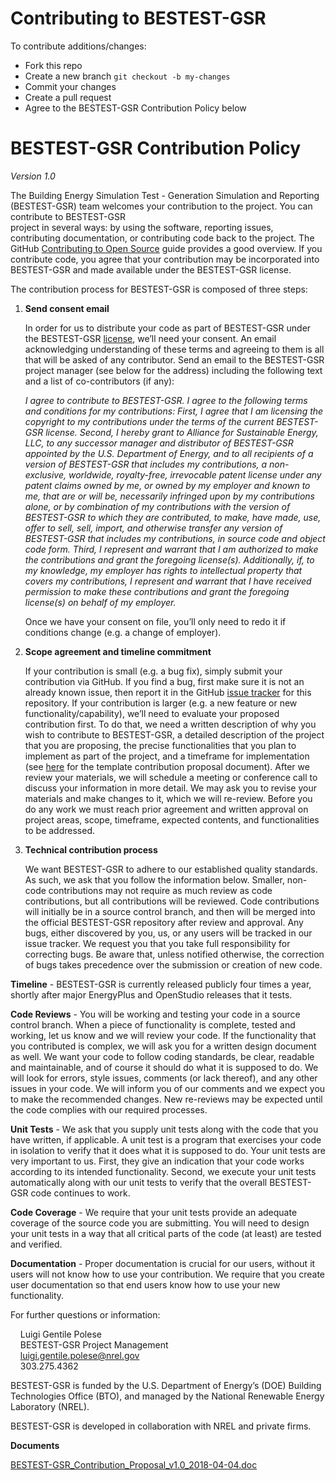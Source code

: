 # Contributing to BESTEST-GSR

To contribute additions/changes:

* Fork this repo
* Create a new branch `git checkout -b my-changes`
* Commit your changes
* Create a pull request
* Agree to the BESTEST-GSR Contribution Policy below

# BESTEST-GSR Contribution Policy
*Version 1.0*


The Building Energy Simulation Test - Generation Simulation and Reporting (BESTEST-GSR) team welcomes your contribution to the project. You can contribute to BESTEST-GSR  
project in several ways: by using the software, reporting issues, contributing documentation, or 
contributing code back to the project. The GitHub [Contributing to Open Source](https://opensource.guide/how-to-contribute/)
guide provides a good overview. If you contribute code, you agree that your contribution may be 
incorporated into BESTEST-GSR and made available under the BESTEST-GSR license.

The contribution process for BESTEST-GSR is composed of three steps:

1.	**Send consent email**

    In order for us to distribute your code as part of BESTEST-GSR under the BESTEST-GSR 
[license](https://github.com/NREL/OS_EP_Bestest/blob/master/LICENSE.md), we’ll need 
your consent. An email acknowledging understanding of these terms and agreeing to them is
all that will be asked of any contributor. Send an email to the BESTEST-GSR project manager (see 
below for the address) including the following text and a list of co-contributors (if any):
        
    *I agree to contribute to BESTEST-GSR. I agree to the following terms and conditions for my 
contributions: First, I agree that I am licensing the copyright to my contributions under 
the terms of the current BESTEST-GSR license. Second, I hereby grant to Alliance for Sustainable 
Energy, LLC, to any successor manager and distributor of BESTEST-GSR appointed by the U.S. 
Department of Energy, and to all recipients of a version of BESTEST-GSR that includes my 
contributions, a non-exclusive, worldwide, royalty-free, irrevocable patent license under 
any patent claims owned by me, or owned by my employer and known to me, that are or will be,
necessarily infringed upon by my contributions alone, or by combination of my contributions 
with the version of BESTEST-GSR to which they are contributed, to make, have made, use, offer to 
sell, sell, import, and otherwise transfer any version of BESTEST-GSR that includes my 
contributions, in source code and object code form. Third, I represent and warrant that I 
am authorized to make the contributions and grant the foregoing license(s). Additionally, 
if, to my knowledge, my employer has rights to intellectual property that covers my 
contributions, I represent and warrant that I have received permission to make these 
contributions and grant the foregoing license(s) on behalf of my employer.*
        
    Once we have your consent on file, you’ll only need to redo it if conditions change (e.g. a 
change of employer).


2.	**Scope agreement and timeline commitment**

    If your contribution is small (e.g. a bug fix), simply submit your contribution via GitHub. 
If you find a bug, first make sure it is not an already known issue, then report it in the GitHub 
[issue tracker](https://github.com/NREL/OS_EP_Bestest/issues) for this repository. If your 
contribution is larger (e.g. a new feature or new functionality/capability), we’ll need to evaluate 
your proposed contribution first. To do that, we need a written description of why you wish to 
contribute to BESTEST-GSR, a detailed description of the project that you are proposing, the 
precise functionalities that you plan to implement as part of the project, and a timeframe for 
implementation (see [here](https://github.com/NREL/OS_EP_Bestest/blob/master/.github/BESTEST-GSR_Contribution_Proposal_v1.0_2018-04-04.doc) for the template contribution proposal document). After 
we review your materials, we will schedule a meeting or conference call to discuss your 
information in more detail. We may ask you to revise your materials and make changes to it, 
which we will re-review. Before you do any work we must reach prior agreement and written 
approval on project areas, scope, timeframe, expected contents, and functionalities to be 
addressed. 

3.  **Technical contribution process**

    We want BESTEST-GSR to adhere to our established quality standards. As such, we ask that you follow 
the information below. Smaller, non-code contributions may not require as much review as code contributions, 
but all contributions will be reviewed. Code contributions will initially be in a source 
control branch, and then will be merged into the official BESTEST-GSR repository after review and 
approval. Any bugs, either discovered by you, us, or any users will be tracked in our issue 
tracker. We request you that you take full responsibility for correcting bugs. Be aware 
that, unless notified otherwise, the correction of bugs takes precedence over the 
submission or creation of new code.
        
**Timeline** - BESTEST-GSR is currently released publicly four times a year, shortly after major EnergyPlus and OpenStudio releases that it tests. 

**Code Reviews** - You will be working and testing your code in a source control branch. When a 
piece of functionality is complete, tested and working, let us know and we will review your code. 
If the functionality that you contributed is complex, we will ask you for a written design document 
as well. We want your code to follow coding standards, be clear, readable and maintainable, and of 
course it should do what it is supposed to do. We will look for errors, style issues, comments (or 
lack thereof), and any other issues in your code. We will inform you of our comments and we expect 
you to make the recommended changes. New re-reviews may be expected until the code complies with 
our required processes.

**Unit Tests** - We ask that you supply unit tests along with the code that you have written, if applicable. A 
unit test is a program that exercises your code in isolation to verify that it does what it is 
supposed to do. Your unit tests are very important to us. First, they give an indication that your 
code works according to its intended functionality. Second, we execute your unit tests 
automatically along with our unit tests to verify that the overall BESTEST-GSR code continues to work.

**Code Coverage** - We require that your unit tests provide an adequate coverage of the source code 
you are submitting. You will need to design your unit tests in a way that all critical parts of 
the code (at least) are tested and verified.

**Documentation** - Proper documentation is crucial for our users, without it users will not know 
how to use your contribution. We require that you create user documentation so that end users know 
how to use your new functionality.

For further questions or information:

&nbsp;&nbsp;&nbsp;&nbsp;Luigi Gentile Polese<br/>
&nbsp;&nbsp;&nbsp;&nbsp;BESTEST-GSR Project Management<br/>
&nbsp;&nbsp;&nbsp;&nbsp;luigi.gentile.polese@nrel.gov<br/>
&nbsp;&nbsp;&nbsp;&nbsp;303.275.4362<br/>
    
BESTEST-GSR is funded by the U.S. Department of Energy’s (DOE) Building Technologies Office (BTO), and 
managed by the National Renewable Energy Laboratory (NREL).

BESTEST-GSR is developed in collaboration with NREL and private firms.

**Documents**
 
[BESTEST-GSR_Contribution_Proposal_v1.0_2018-04-04.doc](https://github.com/NREL/OS_EP_Bestest/blob/master/.github/BESTEST-GSR_Contribution_Proposal_v1.0_2018-04-04.doc)
